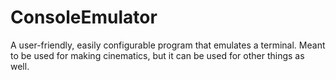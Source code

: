 # ConsoleEmulator
A user-friendly, easily configurable program that emulates a terminal. Meant to be used for making cinematics, but it can be used for other things as well.
